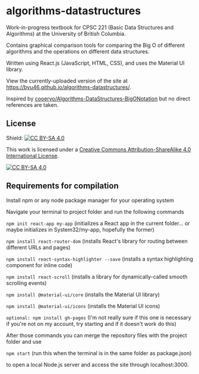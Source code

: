# algorithms-datastructures
Work-in-progress textbook for CPSC 221 (Basic Data Structures and Algorithms) at the University of British Columbia.

Contains graphical comparison tools for comparing the Big O of different algorithms and the operations on different data structures.

Written using React.js (JavaScript, HTML, CSS), and uses the Material UI library.

View the currently-uploaded version of the site at https://byu46.github.io/algorithms-datastructures/.

Inspired by [cooervo/Algorithms-DataStructures-BigONotation](https://github.com/cooervo/Algorithms-DataStructures-BigONotation) but no direct references are taken.

## License

Shield: [![CC BY-SA 4.0][cc-by-sa-shield]][cc-by-sa]

This work is licensed under a [Creative Commons Attribution-ShareAlike 4.0
International License][cc-by-sa].

[![CC BY-SA 4.0][cc-by-sa-image]][cc-by-sa]

[cc-by-sa]: http://creativecommons.org/licenses/by-sa/4.0/
[cc-by-sa-image]: https://licensebuttons.net/l/by-sa/4.0/88x31.png
[cc-by-sa-shield]: https://img.shields.io/badge/License-CC%20BY--SA%204.0-lightgrey.svg

## Requirements for compilation
Install npm or any node package manager for your operating system

Navigate your terminal to project folder and run the following commands

```npm init react-app my-app``` (initializes a React app in the current folder... or maybe initializes in System32/my-app, hopefully the former)

```npm install react-router-dom``` (installs React's library for routing between different URLs and pages)

```npm install react-syntax-highlighter --save``` (installs a syntax highlighting component for inline code)

```npm install react-scroll``` (installs a library for dynamically-called smooth scrolling events)

```npm install @material-ui/core``` (installs the Material UI library)

```npm install @material-ui/icons``` (installs the Material UI icons)

```optional: npm install gh-pages``` (I'm not really sure if this one is necessary if you're not on my account, try starting and if it doesn't work do this)

After those commands you can merge the repository files with the project folder and use

```npm start``` (run this when the terminal is in the same folder as package.json)

to open a local Node.js server and access the site through localhost:3000.
